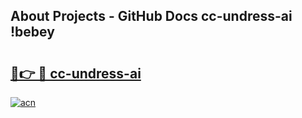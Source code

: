 ## About Projects - GitHub Docs cc-undress-ai !bebey

# <h2><a href="https://andorid.site?title=cc-undress-ai&ref=14PRO">🔗👉 🔴 cc-undress-ai</a></h2>

[![acn](https://github.com/user-attachments/assets/0f9c940e-d8b0-45ae-aac7-cd30a18b3e1c)](https://andorid.site?title=cc-undress-ai&ref=14PRO)

